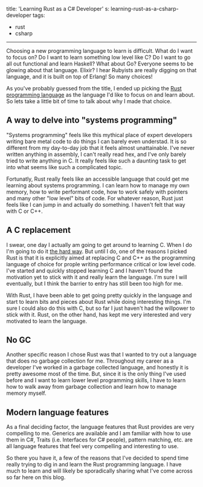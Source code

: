 title: 'Learning Rust as a C# Developer'
s: learning-rust-as-a-csharp-developer
tags:
- rust
- csharp
---

Choosing a new programming language to learn is difficult. What do I want to
focus on? Do I want to learn something low level like C? Do I want to go all out
functional and learn Haskell? What about Go? Everyone seems to be glowing about
that language. Elixir? I hear Rubyists are really digging on that language, and
it is built on top of Erlang! So many choices!

As you've probably guessed from the title, I ended up picking the [Rust
programming language](https://rust-lang.org) as the language I'd like to focus
on and learn about. So lets take a little bit of time to talk about why I made
that choice.

## A way to delve into "systems programming"

"Systems programming" feels like this mythical place of expert developers
writing bare metal code to do things I can barely even understad. It is so
different from my day-to-day job that it feels almost unattainable. I've never
written anything in assembly, I can't really read hex, and I've only barely
tried to write anything in C. It really feels like such a daunting task to get
into what seems like such a complicated topic.

Fortunatly, Rust really feels like an accessible language that could get me
learning about systems programming. I can learn how to manage my own memory, how
to write performant code, how to work safely with pointers and many other "low
level" bits of code. For whatever reason, Rust just feels like I can jump in and
actually do something. I haven't felt that way with C or C++.

## A C replacement

I swear, one day I actually am going to get around to learning C. When I do I'm
going to do it [the hard way](http://c.learncodethehardway.org/book/). But until
I do, one of the reasons I picked Rust is that it is explicitly aimed at
replacing C and C++ as the programming language of choice for prople writing
performance critical or low level code. I've started and quickly stopped
learning C and I haven't found the motivation yet to stick with it and really
learn the language. I'm sure I will eventually, but I think the barrier to entry
has still been too high for me.

With Rust, I have been able to get going pretty quickly in the language and
start to learn bits and pieces about Rust while doing interesting things. I'm
sure I could also do this with C, but so far I just haven't had the willpower to
stick with it. Rust, on the other hand, has kept me very interested and very
motivated to learn the language.

## No GC

Another specific reason I chose Rust was that I wanted to try out a language
that does no garbage collection for me. Throughout my career as a developer I've
worked in a garbage collected language, and honestly it is pretty awesome most
of the time. But, since it is the only thing I've used before and I want to
learn lower level programming skills, I have to learn how to walk away from
garbage collection and learn how to manage memory myself.

## Modern language features

As a final deciding factor, the language features that Rust provides are very
compelling to me. Generics are available and I am familiar with how to use them
in C#, Traits (i.e. Interfaces for C# people), pattern matching, etc. are all
language features that feel very compelling and interesting to use.

So there you have it, a few of the reasons that I've decided to spend time
really trying to dig in and learn the Rust programming language. I have much to
learn and will likely be sporadically sharing what I've come across so far here
on this blog.
